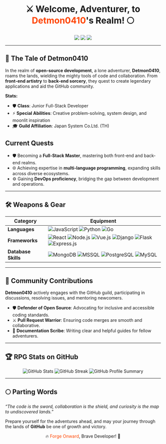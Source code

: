 <h1 align="center">⚔️ Welcome, Adventurer, to <span style="color: #ff4500;">Detmon0410</span>'s Realm! 🌕</h1>

<p align="center">
  <img src="https://img.shields.io/badge/-Code%20Crafter-yellow?style=for-the-badge&logo=github" />
  <img src="https://img.shields.io/badge/-Problem%20Striker%20-red?style=for-the-badge&logo=opensourceinitiative" />
  <img src="https://img.shields.io/badge/-Moonlit%20Explorer-black?style=for-the-badge" />
</p>

---

## 📜 The Tale of Detmon0410
In the realm of **open-source development**, a lone adventurer, **Detmon0410**, roams the lands, wielding the mighty tools of code and collaboration. From **front-end artistry** to **back-end sorcery**, they quest to create legendary applications and aid the GitHub community.

**Stats:**
- 🛡️ **Class**: Junior Full-Stack Developer  
- ⚡ **Special Abilities**: Creative problem-solving, system design, and moonlit inspiration  
- 🎓 **Guild Affiliation**: Japan System Co.Ltd. (TH)
## **Current Quests**
- 🛡️ Becoming a **Full-Stack Master**, mastering both front-end and back-end realms.  
- 🌐 Achieving expertise in **multi-language programming**, expanding skills across diverse ecosystems.  
- ⚙️ Gaining **DevOps proficiency**, bridging the gap between development and operations.  


---

## 🛠️ Weapons & Gear
| **Category**       | **Equipment**                                  |
|---------------------|-----------------------------------------------|
| **Languages**       | ![JavaScript](https://img.shields.io/badge/-JavaScript-yellow?style=flat-square&logo=javascript) ![Python](https://img.shields.io/badge/-Python-red?style=flat-square&logo=python) ![Go](https://img.shields.io/badge/-Go-black?style=flat-square&logo=go) |
| **Frameworks**      | ![React](https://img.shields.io/badge/-React-yellow?style=flat-square&logo=react) ![Node.js](https://img.shields.io/badge/-Node.js-black?style=flat-square&logo=nodedotjs) ![Vue.js](https://img.shields.io/badge/-Vue.js-green?style=flat-square&logo=vue.js) ![Django](https://img.shields.io/badge/-Django-darkgreen?style=flat-square&logo=django) ![Flask](https://img.shields.io/badge/-Flask-lightgrey?style=flat-square&logo=flask) ![Express.js](https://img.shields.io/badge/-Express.js-black?style=flat-square&logo=express) |
| **Database Skills**  | ![MongoDB](https://img.shields.io/badge/-MongoDB-green?style=flat-square&logo=mongodb) ![MSSQL](https://img.shields.io/badge/-MSSQL-blue?style=flat-square&logo=microsoftsqlserver) ![PostgreSQL](https://img.shields.io/badge/-PostgreSQL-blue?style=flat-square&logo=postgresql) ![MySQL](https://img.shields.io/badge/-MySQL-orange?style=flat-square&logo=mysql) |


---

## 🔮 Community Contributions
**Detmon0410** actively engages with the GitHub guild, participating in discussions, resolving issues, and mentoring newcomers. 

- 🛡️ **Defender of Open Source**: Advocating for inclusive and accessible coding standards.  
- ⚔️ **Pull Request Warrior**: Ensuring code merges are smooth and collaborative.  
- 📜 **Documentation Scribe**: Writing clear and helpful guides for fellow adventurers.  

---

## 🏆 RPG Stats on GitHub
<p align="center">
  <img src="https://github-readme-stats.vercel.app/api?username=Detmon0410&show_icons=true&theme=radical&hide=issues" alt="GitHub Stats" />
  <img src="https://github-readme-streak-stats.herokuapp.com?username=Detmon0410&theme=radical&date_format=M%20j%5B%2C%20Y%5D" alt="GitHub Streak" />
  <img src="https://github-profile-summary-cards.vercel.app/api/cards/profile-details?username=Detmon0410&theme=radical" alt="GitHub Profile Summary" />
</p>

---

## 🌕 Parting Words
_“The code is the sword, collaboration is the shield, and curiosity is the map to undiscovered lands.”_

Prepare yourself for the adventures ahead, and may your journey through the lands of **GitHub** be one of growth and victory.  

<p align="center">
  🔥 <span style="color: #ff4500;">Forge Onward</span>, Brave Developer! 🌌
</p>
